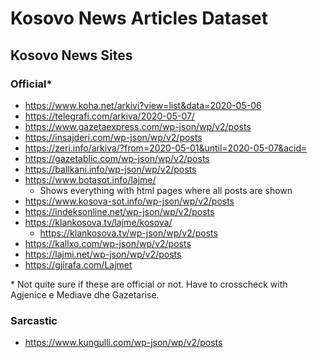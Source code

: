Kosovo News Articles Dataset
==============================

## Kosovo News Sites

### Official*

* https://www.koha.net/arkivi?view=list&data=2020-05-06
* https://telegrafi.com/arkiva/2020-05-07/
* https://www.gazetaexpress.com/wp-json/wp/v2/posts
* https://insajderi.com/wp-json/wp/v2/posts
* https://zeri.info/arkiva/?from=2020-05-01&until=2020-05-07&acid=
* https://gazetablic.com/wp-json/wp/v2/posts
* https://ballkani.info/wp-json/wp/v2/posts
* https://www.botasot.info/lajme/
	* Shows everything with html pages where all posts are shown
* https://www.kosova-sot.info/wp-json/wp/v2/posts
* https://indeksonline.net/wp-json/wp/v2/posts
* https://klankosova.tv/lajme/kosova/
	* https://klankosova.tv/wp-json/wp/v2/posts
* https://kallxo.com/wp-json/wp/v2/posts
* https://lajmi.net/wp-json/wp/v2/posts
* https://gjirafa.com/Lajmet

\* Not quite sure if these are official or not. Have to crosscheck with Agjenice e Mediave dhe Gazetarise. 

### Sarcastic

* https://www.kungulli.com/wp-json/wp/v2/posts
